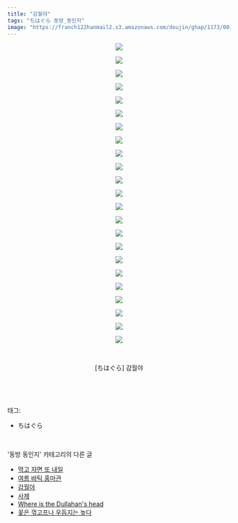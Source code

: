 ```yaml
---
title: "감월야"
tags: "ちはぐら 동방_동인지"
image: "https://franch122hanmail2.s3.amazonaws.com/doujin/ghap/1173/001.jpg"
---
```

<div class="article">
<p style="text-align: center; clear: none; float: none;"><img src="{{ site.imgserver6 }}/ghap/1173/001.jpg"/></p>
<p style="text-align: center; clear: none; float: none;"><img src="{{ site.imgserver6 }}/ghap/1173/002.jpg"/></p>
<p style="text-align: center; clear: none; float: none;"><img src="{{ site.imgserver6 }}/ghap/1173/003.jpg"/></p>
<p style="text-align: center; clear: none; float: none;"><img src="{{ site.imgserver6 }}/ghap/1173/004.jpg"/></p>
<p style="text-align: center; clear: none; float: none;"><img src="{{ site.imgserver6 }}/ghap/1173/005.jpg"/></p>
<p style="text-align: center; clear: none; float: none;"><img src="{{ site.imgserver6 }}/ghap/1173/006.jpg"/></p>
<p style="text-align: center; clear: none; float: none;"><img src="{{ site.imgserver6 }}/ghap/1173/007.jpg"/></p>
<p style="text-align: center; clear: none; float: none;"><img src="{{ site.imgserver6 }}/ghap/1173/008.jpg"/></p>
<p style="text-align: center; clear: none; float: none;"><img src="{{ site.imgserver6 }}/ghap/1173/009.jpg"/></p>
<p style="text-align: center; clear: none; float: none;"><img src="{{ site.imgserver6 }}/ghap/1173/010.jpg"/></p>
<p style="text-align: center; clear: none; float: none;"><img src="{{ site.imgserver6 }}/ghap/1173/011.jpg"/></p>
<p style="text-align: center; clear: none; float: none;"><img src="{{ site.imgserver6 }}/ghap/1173/012.jpg"/></p>
<p style="text-align: center; clear: none; float: none;"><img src="{{ site.imgserver6 }}/ghap/1173/013.jpg"/></p>
<p style="text-align: center; clear: none; float: none;"><img src="{{ site.imgserver6 }}/ghap/1173/014.jpg"/></p>
<p style="text-align: center; clear: none; float: none;"><img src="{{ site.imgserver6 }}/ghap/1173/015.jpg"/></p>
<p style="text-align: center; clear: none; float: none;"><img src="{{ site.imgserver6 }}/ghap/1173/016.jpg"/></p>
<p style="text-align: center; clear: none; float: none;"><img src="{{ site.imgserver6 }}/ghap/1173/017.jpg"/></p>
<p style="text-align: center; clear: none; float: none;"><img src="{{ site.imgserver6 }}/ghap/1173/018.jpg"/></p>
<p style="text-align: center; clear: none; float: none;"><img src="{{ site.imgserver6 }}/ghap/1173/019.jpg"/></p>
<p style="text-align: center; clear: none; float: none;"><img src="{{ site.imgserver6 }}/ghap/1173/020.jpg"/></p>
<p style="text-align: center; clear: none; float: none;"><img src="{{ site.imgserver6 }}/ghap/1173/021.jpg"/></p>
<p style="text-align: center; clear: none; float: none;"><img src="{{ site.imgserver6 }}/ghap/1173/022.jpg"/></p>
<p style="text-align: center; clear: none; float: none;"><img src="{{ site.imgserver6 }}/ghap/1173/023.jpg"/></p>
<p style="text-align: center; clear: none; float: none;"><br/></p>
<p style="text-align: center; clear: none; float: none;">[ちはぐら] 감월야</p>
<p><br/></p>
</div><br/>
<div class="tagTrail">
<p>태그: </p>
<ul>
<li>ちはぐら</li>
</ul>
</div><br/>
<div class="another">
<p>'동방 동인지' 카테고리의 다른 글</p>
<ul>
<li><a href="/ghap_1176">먹고 자면 또 내일</a></li>
<li><a href="/ghap_1174">여름 바틱 홍마관</a></li>
<li><a href="/ghap_1173">감월야</a></li>
<li><a href="/ghap_1172">사제</a></li>
<li><a href="/ghap_1171">Where is the Dullahan's head</a></li>
<li><a href="/ghap_1170">꽃은 꺾고프나 우듬지는 높다</a></li>
</ul>
</div><br/>
<div class="cb_module cb_fluid">
<div class="cb_wrt cb_profile">
</div><!-- commentList close -->
</div><br/>
